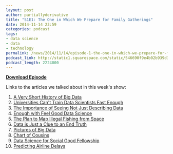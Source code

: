 ```yaml
---
layout: post
author: partiallyderivative
title: "S1E1: The One in Which We Prepare for Family Gatherings"
date: 2014-11-14 23:59
categories: podcast
tags:
- data science
- data
- technology
permalink: /news/2014/11/14/episode-1-the-one-in-which-we-prepare-for-family-gatherings
podcast_link: http://static1.squarespace.com/static/546690f9e4b02b939d34b2b1/546691b4e4b01fdff0c848ac/5466d94be4b0e9507b1b3a0c/1416026443274/Partially_Derivative_Episode_1.mp3
podcast_length: 2224000
---
```


[**Download Episode**](http://static1.squarespace.com/static/546690f9e4b02b939d34b2b1/546691b4e4b01fdff0c848ac/5466d94be4b0e9507b1b3a0c/1416026443274/Partially_Derivative_Episode_1.mp3)

Links to the articles we talked about in this week's show:

1.  [A Very Short History of Big
    Data](http://www.forbes.com/sites/gilpress/2013/05/09/a-very-short-history-of-big-data/)
2.  [Universities Can't Train Data Scientists Fast
    Enough](http://blogs.wsj.com/cio/2014/11/10/for-cios-universities-cant-train-data-scientists-fast-enough/)
3.  [The Importance of Seeing Not Just Describing
    Data](http://stats.cwslive.wiley.com/details/feature/6314441/Visualising-Statistics-The-importance-of-seeing-not-just-describing-data.html)
4.  [Enough with Feel Good Data
    Science](http://www.wired.com/2014/11/enough-with-feel-good-data-science/)
5.  [The Plan to Map Illegal Fishing from
    Space](http://www.wired.com/2014/11/plan-map-illegal-fishing-space/)
6.  [Data is Just a Clue to an End
    Truth](http://scholarlykitchen.sspnet.org/2014/11/14/data-is-just-a-clue-to-the-end-truth/)
7.  [Pictures of Big Data](http://bigdatapix.tumblr.com/)
8.  [Chart of
    Cousins](http://flowingdata.com/2014/11/05/chart-of-cousins/)
9.  [Data Science for Social Good Fellowship](http://dssg.io/)
10. [Predicting Airline
    Delays](http://hortonworks.com/blog/data-science-apacheh-hadoop-predicting-airline-delays/)
